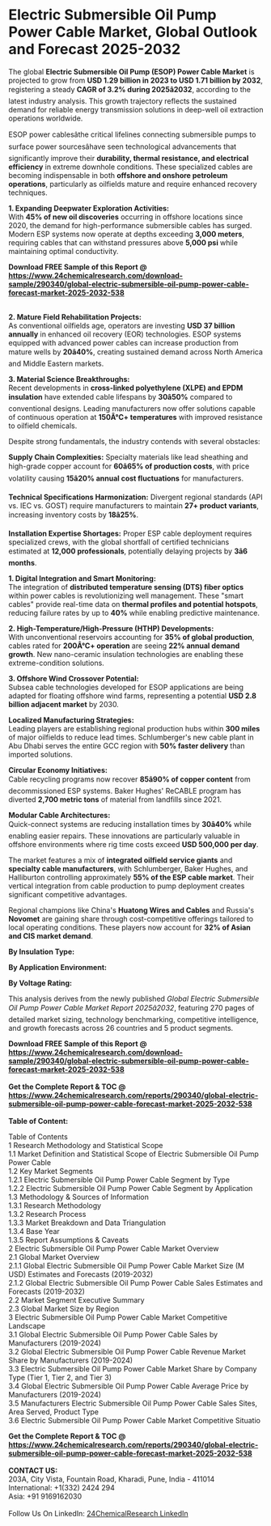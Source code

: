 <h1>Electric Submersible Oil Pump Power Cable Market, Global Outlook and Forecast 2025-2032</h1><p>The global <strong>Electric Submersible Oil Pump (ESOP) Power Cable Market</strong> is projected to grow from <strong>USD 1.29 billion in 2023 to USD 1.71 billion by 2032</strong>, registering a steady <strong>CAGR of 3.2% during 2025â2032</strong>, according to the latest industry analysis. This growth trajectory reflects the sustained demand for reliable energy transmission solutions in deep-well oil extraction operations worldwide.</p><p>ESOP power cablesâthe critical lifelines connecting submersible pumps to surface power sourcesâhave seen technological advancements that significantly improve their <strong>durability, thermal resistance, and electrical efficiency</strong> in extreme downhole conditions. These specialized cables are becoming indispensable in both <strong>offshore and onshore petroleum operations</strong>, particularly as oilfields mature and require enhanced recovery techniques.</p><p><strong>1. Expanding Deepwater Exploration Activities:</strong><br>
With <strong>45% of new oil discoveries</strong> occurring in offshore locations since 2020, the demand for high-performance submersible cables has surged. Modern ESP systems now operate at depths exceeding <strong>3,000 meters</strong>, requiring cables that can withstand pressures above <strong>5,000 psi</strong> while maintaining optimal conductivity.</p><div><b>Download FREE Sample of this Report @ 
            <a href="https://www.24chemicalresearch.com/download-sample/290340/global-electric-submersible-oil-pump-power-cable-forecast-market-2025-2032-538">
            https://www.24chemicalresearch.com/download-sample/290340/global-electric-submersible-oil-pump-power-cable-forecast-market-2025-2032-538</a></b></div><br><p><strong>2. Mature Field Rehabilitation Projects:</strong><br>
As conventional oilfields age, operators are investing <strong>USD 37 billion annually</strong> in enhanced oil recovery (EOR) technologies. ESOP systems equipped with advanced power cables can increase production from mature wells by <strong>20â40%</strong>, creating sustained demand across North America and Middle Eastern markets.</p><p><strong>3. Material Science Breakthroughs:</strong><br>
Recent developments in <strong>cross-linked polyethylene (XLPE) and EPDM insulation</strong> have extended cable lifespans by <strong>30â50%</strong> compared to conventional designs. Leading manufacturers now offer solutions capable of continuous operation at <strong>150Â°C+ temperatures</strong> with improved resistance to oilfield chemicals.</p><p>Despite strong fundamentals, the industry contends with several obstacles:</p><p><strong>Supply Chain Complexities:</strong> Specialty materials like lead sheathing and high-grade copper account for <strong>60â65% of production costs</strong>, with price volatility causing <strong>15â20% annual cost fluctuations</strong> for manufacturers.</p><p><strong>Technical Specifications Harmonization:</strong> Divergent regional standards (API vs. IEC vs. GOST) require manufacturers to maintain <strong>27+ product variants</strong>, increasing inventory costs by <strong>18â25%</strong>.</p><p><strong>Installation Expertise Shortages:</strong> Proper ESP cable deployment requires specialized crews, with the global shortfall of certified technicians estimated at <strong>12,000 professionals</strong>, potentially delaying projects by <strong>3â6 months</strong>.</p><p><strong>1. Digital Integration and Smart Monitoring:</strong><br>
The integration of <strong>distributed temperature sensing (DTS) fiber optics</strong> within power cables is revolutionizing well management. These "smart cables" provide real-time data on <strong>thermal profiles and potential hotspots</strong>, reducing failure rates by up to <strong>40%</strong> while enabling predictive maintenance.</p><p><strong>2. High-Temperature/High-Pressure (HTHP) Developments:</strong><br>
With unconventional reservoirs accounting for <strong>35% of global production</strong>, cables rated for <strong>200Â°C+ operation</strong> are seeing <strong>22% annual demand growth</strong>. New nano-ceramic insulation technologies are enabling these extreme-condition solutions.</p><p><strong>3. Offshore Wind Crossover Potential:</strong><br>
Subsea cable technologies developed for ESOP applications are being adapted for floating offshore wind farms, representing a potential <strong>USD 2.8 billion adjacent market</strong> by 2030.</p><p><strong>Localized Manufacturing Strategies:</strong><br>
	Leading players are establishing regional production hubs within <strong>300 miles</strong> of major oilfields to reduce lead times. Schlumberger's new cable plant in Abu Dhabi serves the entire GCC region with <strong>50% faster delivery</strong> than imported solutions.</p><p><strong>Circular Economy Initiatives:</strong><br>
	Cable recycling programs now recover <strong>85â90% of copper content</strong> from decommissioned ESP systems. Baker Hughes' ReCABLE program has diverted <strong>2,700 metric tons</strong> of material from landfills since 2021.</p><p><strong>Modular Cable Architectures:</strong><br>
	Quick-connect systems are reducing installation times by <strong>30â40%</strong> while enabling easier repairs. These innovations are particularly valuable in offshore environments where rig time costs exceed <strong>USD 500,000 per day</strong>.</p><p>The market features a mix of <strong>integrated oilfield service giants</strong> and <strong>specialty cable manufacturers</strong>, with Schlumberger, Baker Hughes, and Halliburton controlling approximately <strong>55% of the ESP cable market</strong>. Their vertical integration from cable production to pump deployment creates significant competitive advantages.</p><p>Regional champions like China's <strong>Huatong Wires and Cables</strong> and Russia's <strong>Novomet</strong> are gaining share through cost-competitive offerings tailored to local operating conditions. These players now account for <strong>32% of Asian and CIS market demand</strong>.</p><p><strong>By Insulation Type:</strong></p><p><strong>By Application Environment:</strong></p><p><strong>By Voltage Rating:</strong></p><p>This analysis derives from the newly published <em>Global Electric Submersible Oil Pump Power Cable Market Report 2025â2032</em>, featuring 270 pages of detailed market sizing, technology benchmarking, competitive intelligence, and growth forecasts across 26 countries and 5 product segments.</p><div><b>Download FREE Sample of this Report @ 
            <a href="https://www.24chemicalresearch.com/download-sample/290340/global-electric-submersible-oil-pump-power-cable-forecast-market-2025-2032-538">
            https://www.24chemicalresearch.com/download-sample/290340/global-electric-submersible-oil-pump-power-cable-forecast-market-2025-2032-538</a></b></div><br><div><b>Get the Complete Report & TOC @ 
            <a href="https://www.24chemicalresearch.com/reports/290340/global-electric-submersible-oil-pump-power-cable-forecast-market-2025-2032-538">
            https://www.24chemicalresearch.com/reports/290340/global-electric-submersible-oil-pump-power-cable-forecast-market-2025-2032-538</a></b></div><br>
            <b>Table of Content:</b><p>Table of Contents<br />
1 Research Methodology and Statistical Scope<br />
1.1 Market Definition and Statistical Scope of Electric Submersible Oil Pump Power Cable<br />
1.2 Key Market Segments<br />
1.2.1 Electric Submersible Oil Pump Power Cable Segment by Type<br />
1.2.2 Electric Submersible Oil Pump Power Cable Segment by Application<br />
1.3 Methodology & Sources of Information<br />
1.3.1 Research Methodology<br />
1.3.2 Research Process<br />
1.3.3 Market Breakdown and Data Triangulation<br />
1.3.4 Base Year<br />
1.3.5 Report Assumptions & Caveats<br />
2 Electric Submersible Oil Pump Power Cable Market Overview<br />
2.1 Global Market Overview<br />
2.1.1 Global Electric Submersible Oil Pump Power Cable Market Size (M USD) Estimates and Forecasts (2019-2032)<br />
2.1.2 Global Electric Submersible Oil Pump Power Cable Sales Estimates and Forecasts (2019-2032)<br />
2.2 Market Segment Executive Summary<br />
2.3 Global Market Size by Region<br />
3 Electric Submersible Oil Pump Power Cable Market Competitive Landscape<br />
3.1 Global Electric Submersible Oil Pump Power Cable Sales by Manufacturers (2019-2024)<br />
3.2 Global Electric Submersible Oil Pump Power Cable Revenue Market Share by Manufacturers (2019-2024)<br />
3.3 Electric Submersible Oil Pump Power Cable Market Share by Company Type (Tier 1, Tier 2, and Tier 3)<br />
3.4 Global Electric Submersible Oil Pump Power Cable Average Price by Manufacturers (2019-2024)<br />
3.5 Manufacturers Electric Submersible Oil Pump Power Cable Sales Sites, Area Served, Product Type<br />
3.6 Electric Submersible Oil Pump Power Cable Market Competitive Situatio</p><div><b>Get the Complete Report & TOC @ 
            <a href="https://www.24chemicalresearch.com/reports/290340/global-electric-submersible-oil-pump-power-cable-forecast-market-2025-2032-538">
            https://www.24chemicalresearch.com/reports/290340/global-electric-submersible-oil-pump-power-cable-forecast-market-2025-2032-538</a></b></div><br><b>CONTACT US:</b><br>
            203A, City Vista, Fountain Road, Kharadi, Pune, India - 411014<br>
            International: +1(332) 2424 294<br>
            Asia: +91 9169162030 <br><br>
            Follow Us On LinkedIn: <a href="https://www.linkedin.com/company/24chemicalresearch/">24ChemicalResearch LinkedIn</a>